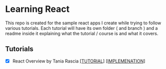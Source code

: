 # Learning React
This repo is created for the sample react apps I create while trying to follow various tutorials. Each tutorial will have its own folder ( and branch ) and a readme inside it explaining what the tutorial / course is and what it covers.

## Tutorials
- [x] React Overview by Tania Rascia [[TUTORIAL]](https://www.taniarascia.com/getting-started-with-react/) [[IMPLEMENATION]](https://github.com/ashawe/learning-react/tree/master/overview)
